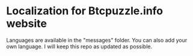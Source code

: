 # Localization for Btcpuzzle.info website

Languages ​​are available in the "messages" folder. You can also add your own language. I will keep this repo as updated as possible.
